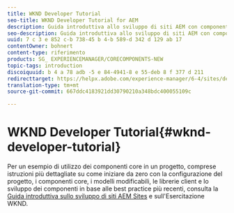 ```yaml
---
title: WKND Developer Tutorial
seo-title: WKND Developer Tutorial for AEM
description: Guida introduttiva allo sviluppo di siti AEM con componenti core
seo-description: Guida introduttiva allo sviluppo di siti AEM con componenti core
uuid: 7 c 3 e 852 c-b 738-45 b 4-b 589-d 342 d 129 ab 17
contentOwner: bohnert
content-type: riferimento
products: SG_ EXPERIENCEMANAGER/CORECOMPONENTS-NEW
topic-tags: introduction
discoiquuid: b 4 a 78 adb -5 e 84-4941-8 e 55-deb 8 f 377 d 211
redirecttarget: https://helpx.adobe.com/experience-manager/6-4/sites/developing/using/getting-started.html
translation-type: tm+mt
source-git-commit: 667ddc4183921dd30790210a348bdc400055109c

---
```



# WKND Developer Tutorial{#wknd-developer-tutorial}

Per un esempio di utilizzo dei componenti core in un progetto, comprese istruzioni più dettagliate su come iniziare da zero con la configurazione del progetto, i componenti core, i modelli modificabili, le librerie client e lo sviluppo dei componenti in base alle best practice più recenti, consulta la [Guida introduttiva sullo sviluppo di siti AEM Sites](https://docs.adobe.com/content/help/en/experience-manager-learn/getting-started-wknd-tutorial-develop/overview.html) e sull&#39;Esercitazione WKND.
